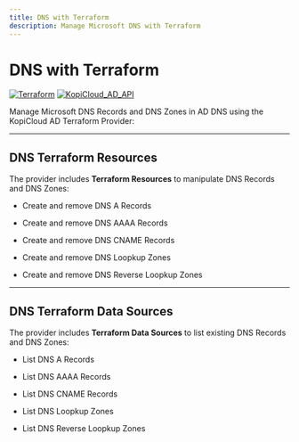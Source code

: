 ```yaml
---
title: DNS with Terraform
description: Manage Microsoft DNS with Terraform
---
```


# DNS with Terraform
[![Terraform](https://img.shields.io/badge/terraform-v1.3+-blue.svg)](https://www.terraform.io/downloads.html) [![KopiCloud_AD_API](https://img.shields.io/badge/kopiCloud_ad-v1.0+-blueviolet.svg)](https://www.kopicloud-ad-api.com)

Manage Microsoft DNS Records and DNS Zones in AD DNS using the KopiCloud AD Terraform Provider:

----

## DNS Terraform Resources

The provider includes **Terraform Resources** to manipulate DNS Records and DNS Zones:

- Create and remove DNS A Records

- Create and remove DNS AAAA Records

- Create and remove DNS CNAME Records

- Create and remove DNS Loopkup Zones

- Create and remove DNS Reverse Loopkup Zones

----

## DNS Terraform Data Sources

The provider includes **Terraform Data Sources** to list existing DNS Records and DNS Zones:

- List DNS A Records

- List DNS AAAA Records

- List DNS CNAME Records

- List DNS Loopkup Zones

- List DNS Reverse Loopkup Zones
